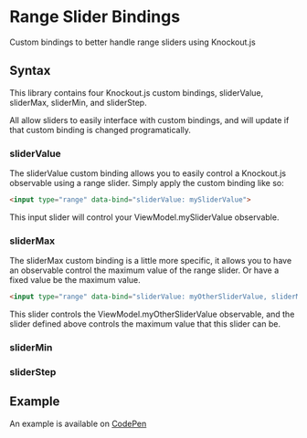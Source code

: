 # Range Slider Bindings
Custom bindings to better handle range sliders using Knockout.js

## Syntax
This library contains four Knockout.js custom bindings, sliderValue, sliderMax, sliderMin, and sliderStep. 

All allow sliders to easily interface with custom bindings, and will update if that custom binding is changed programatically.

### sliderValue 
The sliderValue custom binding allows you to easily control a Knockout.js observable using a range slider. 
Simply apply the custom binding like so: 
```html 
<input type="range" data-bind="sliderValue: mySliderValue">
```
This input slider will control your ViewModel.mySliderValue observable.

### sliderMax
The sliderMax custom binding is a little more specific, it allows you to have an observable control the maximum value of the range slider. Or have a fixed value be the maximum value. 
```html
<input type="range" data-bind="sliderValue: myOtherSliderValue, sliderMax: mySliderValue">
```
This slider controls the ViewModel.myOtherSliderValue observable, and the slider defined above controls the maximum value that this slider can be.

### sliderMin


### sliderStep


## Example
An example is available on [CodePen](http://codepen.io/mwrouse/pen/wWwvmN)
